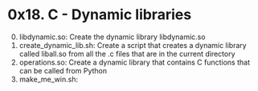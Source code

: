 # 0x18. C - Dynamic libraries

0. libdynamic.so: Create the dynamic library libdynamic.so
1. create_dynamic_lib.sh: Create a script that creates a dynamic library called liball.so from all the .c files that are in the current directory
100. operations.so: Create a dynamic library that contains C functions that can be called from Python
101. make_me_win.sh:
